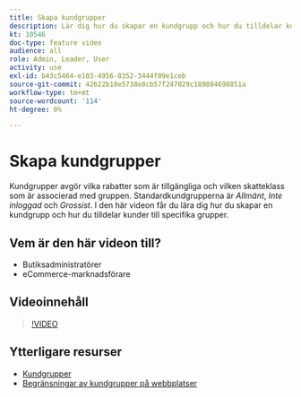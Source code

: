 ```yaml
---
title: Skapa kundgrupper
description: Lär dig hur du skapar en kundgrupp och hur du tilldelar kunder till specifika grupper, vilket avgör vilka rabatter som är tillgängliga och den tillhörande skatteklassen.
kt: 10546
doc-type: feature video
audience: all
role: Admin, Leader, User
activity: use
exl-id: b43c5464-e103-4956-8352-3444f09e1ceb
source-git-commit: 42622b18e5738e8cb57f247029c189884698851a
workflow-type: tm+mt
source-wordcount: '114'
ht-degree: 0%

---
```


# Skapa kundgrupper

Kundgrupper avgör vilka rabatter som är tillgängliga och vilken skatteklass som är associerad med gruppen. Standardkundgrupperna är _Allmänt_, _Inte inloggad_ och _Grossist_. I den här videon får du lära dig hur du skapar en kundgrupp och hur du tilldelar kunder till specifika grupper.

## Vem är den här videon till?

- Butiksadministratörer
- eCommerce-marknadsförare

## Videoinnehåll

>[!VIDEO](https://video.tv.adobe.com/v/343660?quality=12&learn=on)

## Ytterligare resurser

- [Kundgrupper](https://docs.magento.com/user-guide/customers/customer-groups.html)
- [Begränsningar av kundgrupper på webbplatser](https://developer.adobe.com/commerce/php/development/components/indexing/optimization/#customer-group-limitations-by-websites)
